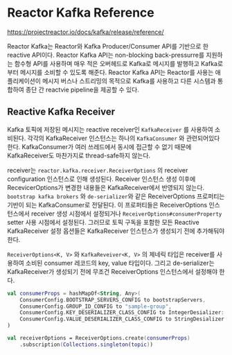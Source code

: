 # Reactor Kafka Reference

https://projectreactor.io/docs/kafka/release/reference/



Reactor Kafka는 Reactor와 Kafka Producer/Consumer API를 기반으로 한 reactive API이다. Reactor Kafka API는 non-blocking back-pressurre를 지원하는 함수형 API를 사용하며 매우 적은 오버헤드로 Kafka로 메시지를 발행하고 Kafka로부터 메시지를 소비할 수 있도록 해준다. Reactor Kafka API는 Reactor를 사용는 애플리케이션이 메시지 버스나 스트리밍의 목적으로 Kafka를 사용하고 다른 시스템과 통합하여 종단 간 reactvie pipeline을 제공할 수 있다.



## Reactive Kafka Receiver

Kafka 토픽에 저장된 메시지는 reactive receiver인 `KafkaReceiver` 를  사용하여 소비된다. 각각의 KafkaReceiver 인스턴스는 하나의 `KafkaConsumer` 와 관련되어있다 한다. KafkaConsumer가 여러 쓰레드에서 동시에 접근할 수 없기 때문에 KafkaReceiver도 마찬가지로 thread-safe하지 않는다. 



receiver는 `reactor.kafka.receiver.ReceiverOptions` 의 receiver configuration 인스턴스로 인해 생성된다. Receiver 인스턴스 생성 이후에 RecevicerOptions가 변경한 내용들은 KafkaReceiver에서 반영되지 않는다. `bootstrap kafka brokers` 와 `de-serializer`와 같은 ReceiverOptions 프로퍼티는 기반이 되는 KafkaConsumer로 전달된다. 이 프로퍼티들은 ReceiverOptions 인스턴스에서 receiver 생성 시점에서 설정되거나 `ReceiverOptions#consumerProperty` setter 사용 시점에서 설정된다. 그러므로 토픽 구독을 포함한 모든 Reactive KafkaReceiver 설정 옵션들은 KafkaReceiver 인스턴스가 생성되기 전에 추가해둬야 한다. 



`ReceiverOptions<K, V>` 와 `KafkaReveiver<K, V>` 의 제네릭 타입은 receiver를 사용하여 소비된 consumer 레코드의 key, value 타입이다. 그리고 de-serializer는 KafkaReceiver가 생성되기 전에 무조건 ReceiverOptions 인스턴스에서 설정해야 한다.



```kotlin
val consumerProps = hashMapOf<String, Any>(
    ConsumerConfig.BOOTSTRAP_SERVERS_CONFIG to bootstrapServers,
    ConsumerConfig.GROUP_ID_CONFIG to "sample-group",
    ConsumerConfig.KEY_DESERIALIZER_CLASS_CONFIG to IntegerDesializer::class.java,
    ConsumerConfig.VALUE_DESERIALIZER_CLASS_CONFIG to StringDesializer::class.java
)

val receiverOptions = ReceiverOptions.create(consumerProps)
    .subscription(Collections.singleton(topic))
```

